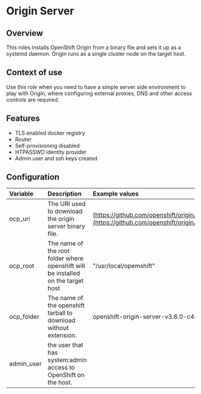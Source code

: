 # Origin Server

## Overview

This roles installs OpenShift Origin from a binary file and sets it up as a systemd daemon.
Origin runs as a single cluster node on the target host.

## Context of use 

Use this role when you need to have a simple server side environment to play with Origin, where configuring external proxies, DNS and other access controls are required.

## Features
- TLS enabled docker registry
- Router
- Self-provisioning disabled
- HTPASSWD identity provider 
- Admin user and ssh keys created 

## Configuration

| Variable  | Description  | Example values |   
|:---|:---|:---|
|  ocp_uri |  The URI used to download the origin server binary file. | [https://github.com/openshift/origin/releases/download/v3.6.0](https://github.com/openshift/origin/releases/tag/v3.6.0)  |   
|  ocp_root |  The name of the root folder where openshift will be installed on the target host | "/usr/local/opemshift"  |   
|  ocp_folder | The name of the openshift tarball to download without extension. | openshift-origin-server-v3.6.0-c4dd4cf-linux-64bit |
| admin_user | the user that has system:admin access to OpenShift on the host. ||

